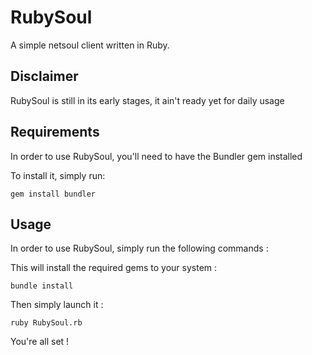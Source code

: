 RubySoul
========

A simple netsoul client written in Ruby.

Disclaimer
----------
RubySoul is still in its early stages, it ain't ready yet for daily usage

Requirements
------------

In order to use RubySoul, you'll need to have the Bundler gem installed

To install it, simply run:

```
gem install bundler
````

Usage
-----

In order to use RubySoul, simply run the following commands :

This will install the required gems to your system :

```
bundle install
```

Then simply launch it :

```
ruby RubySoul.rb
```

You're all set !


